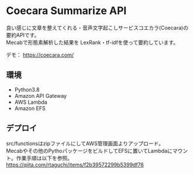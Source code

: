 # Coecara Summarize API

良い感じに文章を整えてくれる・音声文字起こしサービスコエカラ(Coecara)の要約APIです。  
Mecabで形態素解析した結果を LexRank・tf-idfを使って要約しています。  

デモ： https://coecara.com/


## 環境
- Python3.8
- Amazon API Gateway
- AWS Lambda
- Amazon EFS


## デプロイ
src/functionsはzipファイルにしてAWS管理画面よりアップロード。  
Mecabやその他のPythoパッケージをビルドしてEFSに置いてLambdaにマウント。作業手順は以下を参照。  
https://qiita.com/rtaguchi/items/f2b39572299b5399df76
